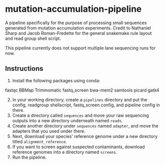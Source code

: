 # mutation-accumulation-pipeline
A pipeline specifically for the purpose of processing small sequences generated from mutation accumulation experiments.
Credit to Nathaniel Sharp and Jacob Roman-Fredette for the general snakemake rule layout and read group shell script.

This pipeline currently does not support multiple lane sequencing runs for now.

## Instructions
1. Install the following packages using conda:
    
  fastqc
  BBMap
  Trimmomatic
  fastq_screen
  bwa-mem2
  samtools
  picard
  gatk4

2. In your working directory, create a `pipelines` directory and put the config, readgroup shellscript, fastq_screen config, and pipeline config in there.
3. Create a directory called `sequences` and move your raw sequencing outputs into a new directory underneath named `reads`.
4. Create another directory under `sequences` named `adapter`, and move the adapters that you used under there.
5. Next, download your species' reference genome under a new directory titled `alignment_reference`.
6. If you want to screen against suspected contaminants, download reference genomes into a directory named `screens`.
7. Run the pipeline.
